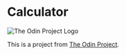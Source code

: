 # Calculator

![The Odin Project Logo](https://www.theodinproject.com/assets/odin-logo-94557650fea28e24cc04263ece9c08ab5956e0d344faa4d03cdb732e9f9983d4.svg)

This is a project from [The Odin Project](https://www.theodinproject.com).
